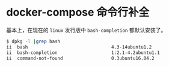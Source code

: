 # docker-compose 命令行补全

基本上，在现在的 `linux` 发行版中 `bash-completion` 都默认安装了。

```bash
$ dpkg -l |grep bash
ii  bash                               4.3-14ubuntu1.2                            amd64        GNU Bourne Again SHell
ii  bash-completion                    1:2.1-4.2ubuntu1.1                         all          programmable completion for the bash shell
ii  command-not-found                  0.3ubuntu16.04.2                           all          Suggest installation of packages in interactive bash sessions
```
